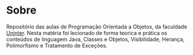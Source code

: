 # Sobre

Repositório das aulas de Programação Orientada a Objetos, da faculdade [Uninter](). Nesta matéria foi lecionado de forma teorica e prática os conteúdos de linguagem Java, Classes e Objetos, Visibilidade, Herança, Polimorfismo e Tratamento de Exceções.
